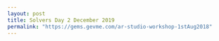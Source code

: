 ```yaml
---
layout: post
title: Solvers Day 2 December 2019
permalink: "https://gems.gevme.com/ar-studio-workshop-1stAug2018"
---
```

